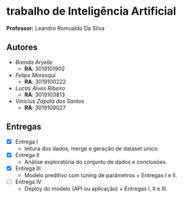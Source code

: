 # trabalho de Inteligência Artificial

**Professor:** Leandro Romualdo Da Silva
## Autores
- _Brenda Aryelle_
    - **RA**: 3019101902
- _Felipe Moresqui_
    - **RA**: 3019100222
- _Lucas Alves Ribeiro_
    - **RA**: 3019103813
- _Vinicius Zapalá dos Santos_
    - **RA**: 3019109027
## Entregas
- [X] Entrega I
    - leitura dos dados, merge e geração de dataset único.
- [X] Entrega II
    - Análise exploratória do conjunto de dados e conclusões.
- [X] Entrega III
    - Modelo preditivo com tuning de parâmetros + Entregas I e II.
- [ ] Entrega IV
    - Deploy do modelo (API ou aplicação) + Entregas I, II e III.